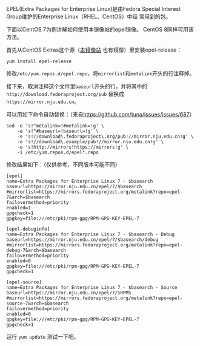 EPEL(Extra Packages for Enterprise Linux)是由Fedora Special Interest Group维护的Enterprise Linux（RHEL、CentOS）中经 常用到的包。

下面以CentOS 7为例讲解如何使用本镜像站的epel镜像。
CentOS 8同样可用该方法。

首先从CentOS Extras这个源（[本镜像站](https://mirror.nju.edu.cn/help/centos) 也有镜像）里安装epel-release：

```
yum install epel-release
```

修改`/etc/yum.repos.d/epel.repo`，将`mirrorlist`和`metalink`开头的行注释掉。

接下来，取消注释这个文件里`baseurl`开头的行，并将其中的 `http://download.fedoraproject.org/pub` 替换成 `https://mirror.nju.edu.cn`。

可以用如下命令自动替换：（来自<https://github.com/tuna/issues/issues/687>）

```
sed -e 's!^metalink=!#metalink=!g' \
    -e 's!^#baseurl=!baseurl=!g' \
    -e 's!//download\.fedoraproject\.org/pub!//mirror.nju.edu.cn!g' \
    -e 's!//download\.example/pub!//mirror.nju.edu.cn!g' \
    -e 's!http://mirrors!https://mirrors!g' \
    -i /etc/yum.repos.d/epel*.repo
```

修改结果如下：（仅供参考，不同版本可能不同）

```
[epel]
name=Extra Packages for Enterprise Linux 7 - $basearch
baseurl=https://mirror.nju.edu.cn/epel/7/$basearch
#mirrorlist=https://mirrors.fedoraproject.org/metalink?repo=epel-7&arch=$basearch
failovermethod=priority
enabled=1
gpgcheck=1
gpgkey=file:///etc/pki/rpm-gpg/RPM-GPG-KEY-EPEL-7

[epel-debuginfo]
name=Extra Packages for Enterprise Linux 7 - $basearch - Debug
baseurl=https://mirror.nju.edu.cn/epel/7/$basearch/debug
#mirrorlist=https://mirrors.fedoraproject.org/metalink?repo=epel-debug-7&arch=$basearch
failovermethod=priority
enabled=0
gpgkey=file:///etc/pki/rpm-gpg/RPM-GPG-KEY-EPEL-7
gpgcheck=1

[epel-source]
name=Extra Packages for Enterprise Linux 7 - $basearch - Source
baseurl=https://mirror.nju.edu.cn/epel/7/SRPMS
#mirrorlist=https://mirrors.fedoraproject.org/metalink?repo=epel-source-7&arch=$basearch
failovermethod=priority
enabled=0
gpgkey=file:///etc/pki/rpm-gpg/RPM-GPG-KEY-EPEL-7
gpgcheck=1
```

运行 `yum update` 测试一下吧。

